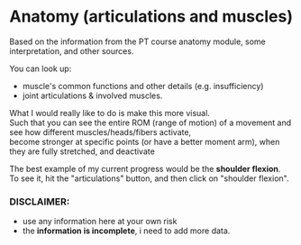 # Anatomy (articulations and muscles)

Based on the information from the PT course anatomy module, some interpretation, and other sources.

You can look up:
* muscle's common functions and other details (e.g. insufficiency)
* joint articulations & involved muscles.

What I would really like to do is make this more visual.  
Such that you can see the entire ROM (range of motion) of a movement and see how different muscles/heads/fibers activate,  
become stronger at specific points (or have a better moment arm), when they are fully stretched, and deactivate

The best example of my current progress would be the **shoulder flexion**.  
To see it, hit the "articulations" button, and then click on "shoulder flexion".

### DISCLAIMER:

* use any information here at your own risk
* the **information is incomplete**, i need to add more data.
